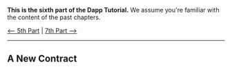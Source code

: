 **This is the sixth part of the Dapp Tutorial.** We assume you're familiar with the content of the past chapters.

[⟵ 5th Part](https://github.com/ethcore/parity/wiki/Tutorial-Part-V) | [7th Part ⟶](https://github.com/ethcore/parity/wiki/Tutorial-Part-VII)

----

## A New Contract